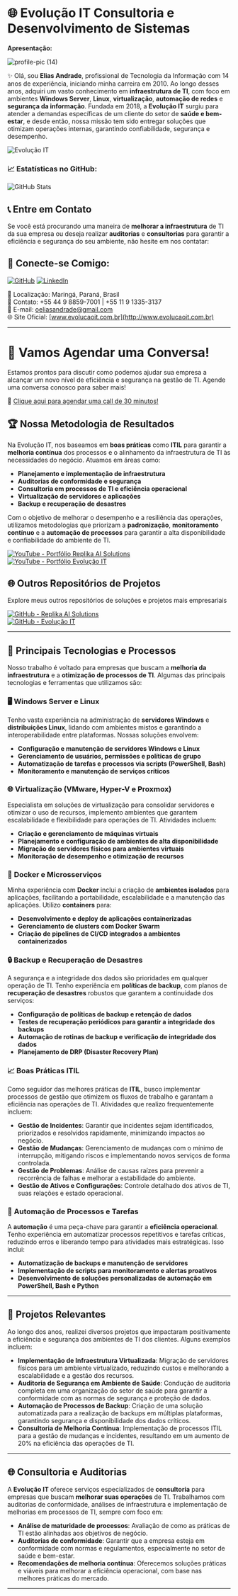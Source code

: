 # 🌐 Evolução IT Consultoria e Desenvolvimento de Sistemas

**Apresentação:**

![profile-pic (14)](https://github.com/user-attachments/assets/dac99ac7-c043-4852-b989-eff0d6b575f3)


✨ Olá, sou **Elias Andrade**, profissional de Tecnologia da Informação com 14 anos de experiência, iniciando minha carreira em 2010. Ao longo desses anos, adquiri um vasto conhecimento em **infraestrutura de TI**, com foco em ambientes **Windows Server**, **Linux**, **virtualização**, **automação de redes** e **segurança da informação**. Fundada em 2018, a **Evolução IT** surgiu para atender a demandas específicas de um cliente do setor de **saúde e bem-estar**, e desde então, nossa missão tem sido entregar soluções que otimizam operações internas, garantindo confiabilidade, segurança e desempenho.

![Evolução IT](https://img.shields.io/badge/Evolução_IT-Consultoria_Brasil-brightgreen?style=for-the-badge&logo=github)

### 📈 **Estatísticas no GitHub**:
![GitHub Stats](https://github-readme-stats.vercel.app/api?username=evolucaoit&count_private=true&show_icons=true&hide_title=true&hide=prs)


## 📞 Entre em Contato

Se você está procurando uma maneira de **melhorar a infraestrutura** de TI da sua empresa ou deseja realizar **auditorias** e **consultorias** para garantir a eficiência e segurança do seu ambiente, não hesite em nos contatar:

## 🔗 **Conecte-se Comigo**:

[![GitHub](https://img.shields.io/badge/GitHub-Elias%20Andrade-181717?style=flat-square&logo=github)](https://github.com/chaos4455)
[![LinkedIn](https://img.shields.io/badge/LinkedIn-Elias%20Andrade-0A66C2?style=flat-square&logo=linkedin)](https://linkedin.com/in/itilmgf)


📍 Localização: Maringá, Paraná, Brasil  
📱 Contato: +55 44 9 8859-7001 | +55 11 9 1335-3137  
📧 E-mail: oeliasandrade@gmail.com  
🌐 Site Oficial: [www.evolucaoit.com.br](http://www.evolucaoit.com.br)

---

# 🚀 Vamos Agendar uma Conversa!

Estamos prontos para discutir como podemos ajudar sua empresa a alcançar um novo nível de eficiência e segurança na gestão de TI. Agende uma conversa conosco para saber mais!

📅 [Clique aqui para agendar uma call de 30 minutos!](https://calendly.com/oeliasandrade/30min)


## 🏆 Nossa Metodologia de Resultados
Na Evolução IT, nos baseamos em **boas práticas** como **ITIL** para garantir a **melhoria contínua** dos processos e o alinhamento da infraestrutura de TI às necessidades do negócio. Atuamos em áreas como:

- **Planejamento e implementação de infraestrutura**
- **Auditorias de conformidade e segurança**
- **Consultoria em processos de TI e eficiência operacional**
- **Virtualização de servidores e aplicações**
- **Backup e recuperação de desastres**

Com o objetivo de melhorar o desempenho e a resiliência das operações, utilizamos metodologias que priorizam a **padronização**, **monitoramento contínuo** e a **automação de processos** para garantir a alta disponibilidade e confiabilidade do ambiente de TI.

[![YouTube - Portfólio Replika AI Solutions](https://img.shields.io/badge/Portfólio_Replika_AI-YouTube-red?logo=youtube)](https://www.youtube.com/@Replika-AI-Solutions) 
[![YouTube - Portfólio Evolução IT](https://img.shields.io/badge/Portfólio_Evolução_IT-YouTube-red?logo=youtube)](https://www.youtube.com/@evolucaoit-replikasistemas)

## 🌐 Outros Repositórios de Projetos

Explore meus outros repositórios de soluções e projetos mais empresariais

[![GitHub - Replika AI Solutions](https://img.shields.io/badge/Repositório_Replika_AI_Solutions-GitHub-black?logo=github)](https://github.com/replika-ai-solutions)  
[![GitHub - Evolução IT](https://img.shields.io/badge/Repositório_Evolução_IT-GitHub-black?logo=github)](https://github.com/evolucaoit)

---

## 🔧 Principais Tecnologias e Processos

Nosso trabalho é voltado para empresas que buscam a **melhoria da infraestrutura** e a **otimização de processos de TI**. Algumas das principais tecnologias e ferramentas que utilizamos são:

### 🖥️ **Windows Server e Linux**
Tenho vasta experiência na administração de **servidores Windows** e **distribuições Linux**, lidando com ambientes mistos e garantindo a interoperabilidade entre plataformas. Nossas soluções envolvem:

- **Configuração e manutenção de servidores Windows e Linux**
- **Gerenciamento de usuários, permissões e políticas de grupo**
- **Automatização de tarefas e processos via scripts (PowerShell, Bash)**
- **Monitoramento e manutenção de serviços críticos**

### 🌐 **Virtualização (VMware, Hyper-V e Proxmox)**
Especialista em soluções de virtualização para consolidar servidores e otimizar o uso de recursos, implemento ambientes que garantem escalabilidade e flexibilidade para operações de TI. Atividades incluem:

- **Criação e gerenciamento de máquinas virtuais**
- **Planejamento e configuração de ambientes de alta disponibilidade**
- **Migração de servidores físicos para ambientes virtuais**
- **Monitoração de desempenho e otimização de recursos**

### 🐳 **Docker e Microsserviços**
Minha experiência com **Docker** inclui a criação de **ambientes isolados** para aplicações, facilitando a portabilidade, escalabilidade e a manutenção das aplicações. Utilizo **containers** para:

- **Desenvolvimento e deploy de aplicações containerizadas**
- **Gerenciamento de clusters com Docker Swarm**
- **Criação de pipelines de CI/CD integrados a ambientes containerizados**

### 🔒 **Backup e Recuperação de Desastres**
A segurança e a integridade dos dados são prioridades em qualquer operação de TI. Tenho experiência em **políticas de backup**, com planos de **recuperação de desastres** robustos que garantem a continuidade dos serviços:

- **Configuração de políticas de backup e retenção de dados**
- **Testes de recuperação periódicos para garantir a integridade dos backups**
- **Automação de rotinas de backup e verificação de integridade dos dados**
- **Planejamento de DRP (Disaster Recovery Plan)**

### 📈 **Boas Práticas ITIL**
Como seguidor das melhores práticas de **ITIL**, busco implementar processos de gestão que otimizem os fluxos de trabalho e garantam a eficiência nas operações de TI. Atividades que realizo frequentemente incluem:

- **Gestão de Incidentes**: Garantir que incidentes sejam identificados, priorizados e resolvidos rapidamente, minimizando impactos ao negócio.
- **Gestão de Mudanças**: Gerenciamento de mudanças com o mínimo de interrupção, mitigando riscos e implementando novos serviços de forma controlada.
- **Gestão de Problemas**: Análise de causas raízes para prevenir a recorrência de falhas e melhorar a estabilidade do ambiente.
- **Gestão de Ativos e Configurações**: Controle detalhado dos ativos de TI, suas relações e estado operacional.

### 🔄 **Automação de Processos e Tarefas**
A **automação** é uma peça-chave para garantir a **eficiência operacional**. Tenho experiência em automatizar processos repetitivos e tarefas críticas, reduzindo erros e liberando tempo para atividades mais estratégicas. Isso inclui:

- **Automatização de backups e manutenção de servidores**
- **Implementação de scripts para monitoramento e alertas proativos**
- **Desenvolvimento de soluções personalizadas de automação em PowerShell, Bash e Python**

---

## 📂 Projetos Relevantes

Ao longo dos anos, realizei diversos projetos que impactaram positivamente a eficiência e segurança dos ambientes de TI dos clientes. Alguns exemplos incluem:

- **Implementação de Infraestrutura Virtualizada**: Migração de servidores físicos para um ambiente virtualizado, reduzindo custos e melhorando a escalabilidade e a gestão dos recursos.
- **Auditoria de Segurança em Ambiente de Saúde**: Condução de auditoria completa em uma organização do setor de saúde para garantir a conformidade com as normas de segurança e proteção de dados.
- **Automação de Processos de Backup**: Criação de uma solução automatizada para a realização de backups em múltiplas plataformas, garantindo segurança e disponibilidade dos dados críticos.
- **Consultoria de Melhoria Contínua**: Implementação de processos ITIL para a gestão de mudanças e incidentes, resultando em um aumento de 20% na eficiência das operações de TI.

---

## 🌐 Consultoria e Auditorias

A **Evolução IT** oferece serviços especializados de **consultoria** para empresas que buscam **melhorar suas operações** de TI. Trabalhamos com auditorias de conformidade, análises de infraestrutura e implementação de melhorias em processos de TI, sempre com foco em:

- **Análise de maturidade de processos**: Avaliação de como as práticas de TI estão alinhadas aos objetivos de negócio.
- **Auditorias de conformidade**: Garantir que a empresa esteja em conformidade com normas e regulamentos, especialmente no setor de saúde e bem-estar.
- **Recomendações de melhoria contínua**: Oferecemos soluções práticas e viáveis para melhorar a eficiência operacional, com base nas melhores práticas do mercado.

---

